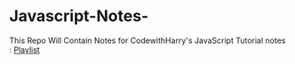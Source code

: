 # Javascript-Notes-
This Repo Will Contain Notes for CodewithHarry's JavaScript Tutorial notes : [Playlist](https://www.youtube.com/watch?v=cvvwkgp4HBg&amp;list=PLu0W_9lII9ajyk081To1Cbt2eI5913SsL)
